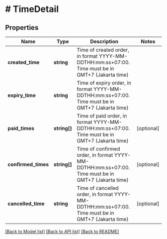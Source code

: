 # # TimeDetail

## Properties

Name | Type | Description | Notes
------------ | ------------- | ------------- | -------------
**created_time** | **string** | Time of created order, in format YYYY-MM-DDTHH:mm:ss+07:00. Time must be in GMT+7 (Jakarta time) |
**expiry_time** | **string** | Time of expiry order, in format YYYY-MM-DDTHH:mm:ss+07:00. Time must be in GMT+7 (Jakarta time) |
**paid_times** | **string[]** | Time of paid order, in format YYYY-MM-DDTHH:mm:ss+07:00. Time must be in GMT+7 (Jakarta time) | [optional]
**confirmed_times** | **string[]** | Time of confirmed order, in format YYYY-MM-DDTHH:mm:ss+07:00. Time must be in GMT+7 (Jakarta time) | [optional]
**cancelled_time** | **string** | Time of cancelled order, in format YYYY-MM-DDTHH:mm:ss+07:00. Time must be in GMT+7 (Jakarta time) | [optional]

[[Back to Model list]](../../README.md#models) [[Back to API list]](../../README.md#endpoints) [[Back to README]](../../README.md)
